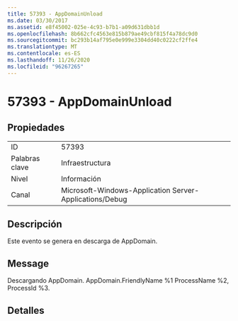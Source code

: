 ```yaml
---
title: 57393 - AppDomainUnload
ms.date: 03/30/2017
ms.assetid: e8f45002-025e-4c93-b7b1-a09d631dbb1d
ms.openlocfilehash: 8b662cfc4563e815b879ae49cbf815f4a78dc9d0
ms.sourcegitcommit: bc293b14af795e0e999e3304dd40c0222cf2ffe4
ms.translationtype: MT
ms.contentlocale: es-ES
ms.lasthandoff: 11/26/2020
ms.locfileid: "96267265"
---
```

# <a name="57393---appdomainunload"></a>57393 - AppDomainUnload

## <a name="properties"></a>Propiedades  
  
|||  
|-|-|  
|ID|57393|  
|Palabras clave|Infraestructura|  
|Nivel|Información|  
|Canal|Microsoft-Windows-Application Server-Applications/Debug|  
  
## <a name="description"></a>Descripción  

 Este evento se genera en descarga de AppDomain.  
  
## <a name="message"></a>Message  

 Descargando AppDomain. AppDomain.FriendlyName %1 ProcessName %2, ProcessId %3.  
  
## <a name="details"></a>Detalles
